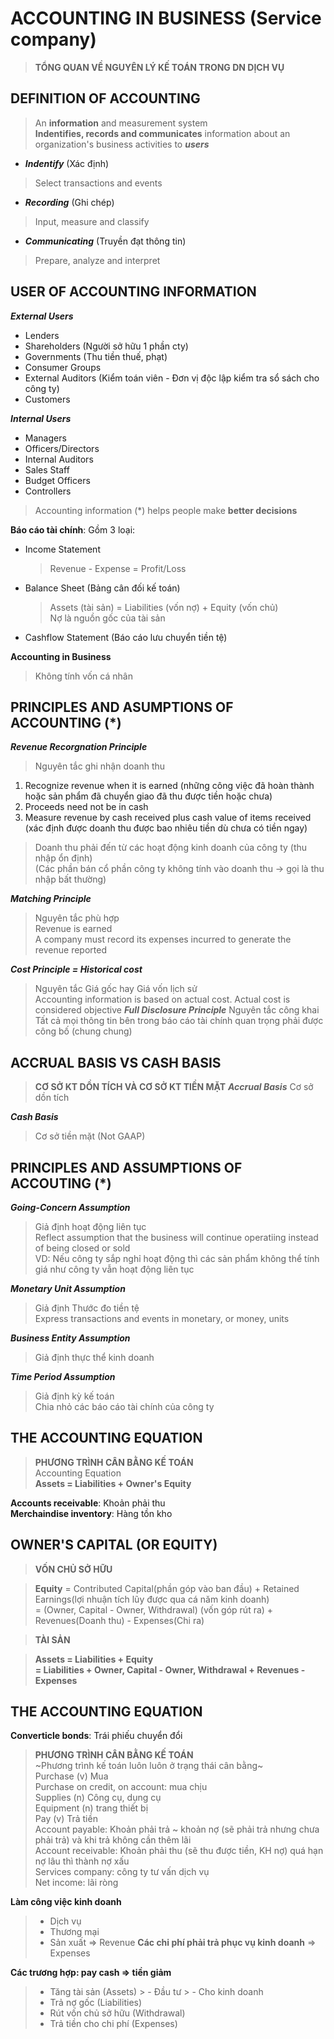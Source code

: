 # ACCOUNTING IN BUSINESS (Service company)
> __TỔNG QUAN VỀ NGUYÊN LÝ KẾ TOÁN TRONG DN DỊCH VỤ__
## DEFINITION OF ACCOUNTING
> An __information__ and measurement system  
> __Indentifies, records and communicates__ information about an organization's business activities to ___users___
- ___Indentify___ (Xác định)
> Select transactions and events
- ___Recording___ (Ghi chép)
> Input, measure and classify
- ___Communicating___ (Truyền đạt thông tin)
> Prepare, analyze and interpret
## USER OF ACCOUNTING INFORMATION
___External Users___
- Lenders
- Shareholders (Người sở hữu 1 phần cty)
- Governments (Thu tiền thuế, phạt)
- Consumer Groups
- External Auditors (Kiểm toán viên - Đơn vị độc lập kiểm tra sổ sách cho công ty)
- Customers

___Internal Users___
- Managers
- Officers/Directors
- Internal Auditors
- Sales Staff
- Budget Officers
- Controllers
> Accounting information (*) helps people make __better decisions__

__Báo cáo tài chính__: Gồm 3 loại:
- Income Statement
  > Revenue - Expense = Profit/Loss
- Balance Sheet (Bảng cân đối kế toán)
  > Assets (tài sản) = Liabilities (vốn nợ) + Equity (vốn chủ)  
  > Nợ là nguồn gốc của tài sản  
- Cashflow Statement (Báo cáo lưu chuyển tiền tệ)  

__Accounting in Business__
> Không tính vốn cá nhân

## PRINCIPLES AND ASUMPTIONS OF ACCOUNTING (*)
___Revenue Recorgnation Principle___
> Nguyên tắc ghi nhận doanh thu
1. Recognize revenue when it is earned (những công việc đã hoàn thành hoặc sản phẩm đã chuyển giao đã thu được tiền hoặc chưa)
2. Proceeds need not be in cash
3. Measure revenue by cash received plus cash value of items received (xác định được doanh thu được bao nhiêu tiền dù chưa có tiền ngay)
> Doanh thu phải đến từ các hoạt động kinh doanh của công ty (thu nhập ổn định)  
> (Các phần bán cổ phần công ty không tính vào doanh thu -> gọi là thu nhập bất thường)

___Matching Principle___
> Nguyên tắc phù hợp  
> Revenue is earned  
> A company must record its expenses incurred to generate the revenue reported

___Cost Principle = Historical cost___
> Nguyên tắc Giá gốc hay Giá vốn lịch sử  
> Accounting information is based on actual cost. Actual cost is considered objective
___Full Disclosure Principle___
> Nguyên tắc công khai
> Tất cả mọi thông tin bên trong báo cáo tài chính quan trọng phải được công bố (chung chung)

## ACCRUAL BASIS VS CASH BASIS
> __CƠ SỞ KT DỒN TÍCH VÀ CƠ SỞ KT TIỀN MẶT__
___Accrual Basis___
> Cơ sở dồn tích

___Cash Basis___
> Cơ sở tiền mặt (Not GAAP)

## PRINCIPLES AND ASSUMPTIONS OF ACCOUTING (*)
___Going-Concern Assumption___
> Giả định hoạt động liên tục  
> Reflect assumption that the business will continue operatiing instead of being closed or sold  
> VD: Nếu công ty sắp nghỉ hoạt động thì các sản phẩm không thể tính giá như công ty vẫn hoạt động liên tục

___Monetary Unit Assumption___
> Giả định Thước đo tiền tệ  
> Express transactions and events in monetary, or money, units

___Business Entity Assumption___
> Giả định thực thể kinh doanh  

___Time Period Assumption___
> Giả định kỳ kế toán  
> Chia nhỏ các báo cáo tài chính của công ty  

## THE ACCOUNTING EQUATION
> __PHƯƠNG TRÌNH CÂN BẰNG KẾ TOÁN__  
> Accounting Equation  
> __Assets = Liabilities + Owner's Equity__

__Accounts receivable__: Khoản phải thu  
__Merchaindise inventory__: Hàng tồn kho  

## OWNER'S CAPITAL (OR EQUITY)
> __VỐN CHỦ SỞ HỮU__

> __Equity__ = Contributed Capital(phần góp vào ban đầu) + Retained Earnings(lợi nhuận tích lũy được qua cá năm kinh doanh)  
> = (Owner, Capital - Owner, Withdrawal) (vốn góp rút ra) + Revenues(Doanh thu) - Expenses(Chi ra)

>__TÀI SẢN__

> __Assets = Liabilities + Equity__  
> __= Liabilities + Owner, Capital - Owner, Withdrawal + Revenues - Expenses__

## THE ACCOUNTING EQUATION
__Converticle bonds__: Trái phiếu chuyển đổi
> __PHƯƠNG TRÌNH CÂN BẰNG KẾ TOÁN__  
> ~Phương trình kế toán luôn luôn ở trạng thái cân bằng~  
> Purchase (v) Mua  
> Purchase on credit, on account: mua chịu  
> Supplies (n) Công cụ, dụng cụ  
> Equipment (n) trang thiết bị  
> Pay (v) Trả tiền  
> Account payable: Khoản phải trả ~ khoản nợ (sẽ phải trả nhưng chưa phải trả) và khi trả không cần thêm lãi  
> Account receivable: Khoản phải thu (sẽ thu được tiền, KH nợ) quá hạn nợ lâu thì thành nợ xấu  
> Services company: công ty tư vấn dịch vụ  
> Net income: lãi ròng

__Làm công việc kinh doanh__
> - Dịch vụ
> - Thương mại
> - Sản xuất
> => Revenue
__Các chi phí phải trả phục vụ kinh doanh__ => Expenses

__Các trương hợp: pay cash => tiền giảm__
> - Tăng tài sản (Assets)
    > - Đầu tư
    > - Cho kinh doanh
> - Trả nợ gốc (Liabilities)
> - Rút vốn chủ sở hữu (Withdrawal)
> - Trả tiền cho chi phí (Expenses)